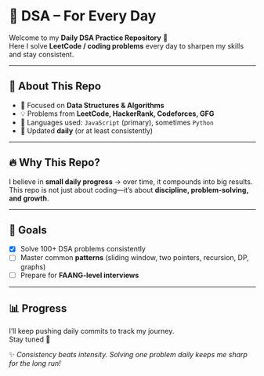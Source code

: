 
# 🧩 DSA – For Every Day

Welcome to my **Daily DSA Practice Repository** 🎯  
Here I solve **LeetCode / coding problems** every day to sharpen my skills and stay consistent.  

---

## 📌 About This Repo
- 🚀 Focused on **Data Structures & Algorithms**  
- 💡 Problems from **LeetCode, HackerRank, Codeforces, GFG**  
- 📝 Languages used: `JavaScript` (primary), sometimes `Python`  
- 🔄 Updated **daily** (or at least consistently)  

---

## 🔥 Why This Repo?
I believe in **small daily progress** → over time, it compounds into big results.  
This repo is not just about coding—it’s about **discipline, problem-solving, and growth**.  

---
## 🌱 Goals
- [x] Solve 100+ DSA problems consistently  
- [ ] Master common **patterns** (sliding window, two pointers, recursion, DP, graphs)  
- [ ] Prepare for **FAANG-level interviews**  

---

## 📊 Progress
I’ll keep pushing daily commits to track my journey.  
Stay tuned 📌

✨ *Consistency beats intensity. Solving one problem daily keeps me sharp for the long run!*  

      


 
